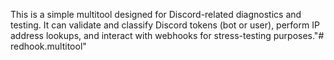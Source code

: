This is a simple multitool designed for Discord-related diagnostics and testing. It can validate and classify Discord tokens (bot or user), perform IP address lookups, and interact with webhooks for stress-testing purposes."# redhook.multitool" 
